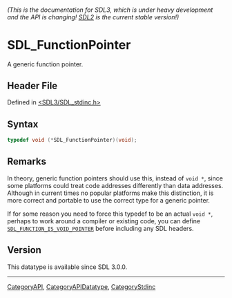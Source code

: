###### (This is the documentation for SDL3, which is under heavy development and the API is changing! [SDL2](https://wiki.libsdl.org/SDL2/) is the current stable version!)
# SDL_FunctionPointer

A generic function pointer.

## Header File

Defined in [<SDL3/SDL_stdinc.h>](https://github.com/libsdl-org/SDL/blob/main/include/SDL3/SDL_stdinc.h)

## Syntax

```c
typedef void (*SDL_FunctionPointer)(void);
```

## Remarks

In theory, generic function pointers should use this, instead of `void *`,
since some platforms could treat code addresses differently than data
addresses. Although in current times no popular platforms make this
distinction, it is more correct and portable to use the correct type for a
generic pointer.

If for some reason you need to force this typedef to be an actual `void *`,
perhaps to work around a compiler or existing code, you can define
[`SDL_FUNCTION_IS_VOID_POINTER`](SDL_FUNCTION_IS_VOID_POINTER) before
including any SDL headers.

## Version

This datatype is available since SDL 3.0.0.

----
[CategoryAPI](CategoryAPI), [CategoryAPIDatatype](CategoryAPIDatatype), [CategoryStdinc](CategoryStdinc)

